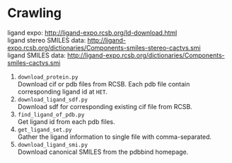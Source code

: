 # Crawling

ligand expo: http://ligand-expo.rcsb.org/ld-download.html  
ligand stereo SMILES data: http://ligand-expo.rcsb.org/dictionaries/Components-smiles-stereo-cactvs.smi  
ligand SMILES data: http://ligand-expo.rcsb.org/dictionaries/Components-smiles-cactvs.smi  

1. `download_protein.py`  
  Download cif or pdb files from RCSB. Each pdb file contain corresponding ligand id at `HET`.
2. `download_ligand_sdf.py`  
  Download sdf for corresponding existing cif file from RCSB.
3. `find_ligand_of_pdb.py`  
  Get ligand id from each pdb files.
4. `get_ligand_set.py`  
  Gather the ligand information to single file with comma-separated.
5. `download_ligand_smi.py`  
  Download canonical SMILES from the pdbbind homepage.
